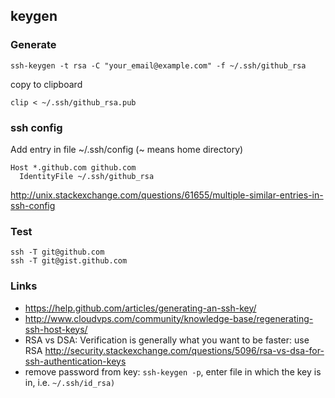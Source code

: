 ## keygen

### Generate

`ssh-keygen -t rsa -C "your_email@example.com" -f ~/.ssh/github_rsa`

copy to clipboard

`clip < ~/.ssh/github_rsa.pub`

### ssh config

Add entry in file ~/.ssh/config (~ means home directory)

```
Host *.github.com github.com
  IdentityFile ~/.ssh/github_rsa
```

http://unix.stackexchange.com/questions/61655/multiple-similar-entries-in-ssh-config

### Test

```
ssh -T git@github.com
ssh -T git@gist.github.com
```

### Links

- https://help.github.com/articles/generating-an-ssh-key/
- http://www.cloudvps.com/community/knowledge-base/regenerating-ssh-host-keys/
- RSA vs DSA: Verification is generally what you want to be faster: use RSA http://security.stackexchange.com/questions/5096/rsa-vs-dsa-for-ssh-authentication-keys
- remove password from key: `ssh-keygen -p`, enter file in which the key is in, i.e. `~/.ssh/id_rsa)`
